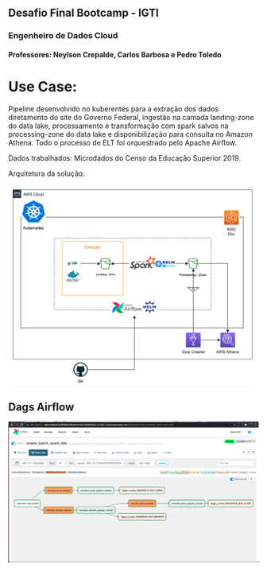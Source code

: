 ## Desafio Final Bootcamp - IGTI

### Engenheiro de Dados Cloud
#### Professores: Neylson Crepalde, Carlos Barbosa e Pedro Toledo

# Use Case:

Pipeline desenvolvido no kuberentes para a extração dos dados diretamento do site do Governo Federal, ingestão na camada landing-zone do data lake, processamento e transformação com spark salvos na processing-zone do data lake e disponibilização para consulta no Amazon Athena.
Todo o processo de ELT foi orquestrado pelo Apache Airflow.

Dados trabalhados: Microdados do Censo da Educação Superior 2019.

Arquitetura da solução: 

![Kubernetes,EKS](img/k8sgitairflow.png)

## Dags Airflow

![airflow](img/dags.png)

